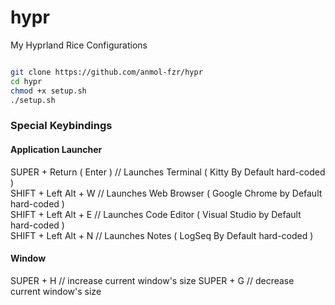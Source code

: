 # hypr

My Hyprland Rice Configurations




```bash

git clone https://github.com/anmol-fzr/hypr
cd hypr
chmod +x setup.sh
./setup.sh

```


### Special Keybindings

#### Application Launcher
SUPER + Return ( Enter ) // Launches Terminal ( Kitty By Default hard-coded )   
SHIFT + Left Alt + W  // Launches Web Browser ( Google Chrome by Default hard-coded )  
SHIFT + Left Alt + E  // Launches Code Editor ( Visual Studio by Default hard-coded )  
SHIFT + Left Alt + N  // Launches Notes       ( LogSeq By Default hard-coded )  

#### Window

SUPER + H           // increase current window's size
SUPER + G           // decrease current window's size




